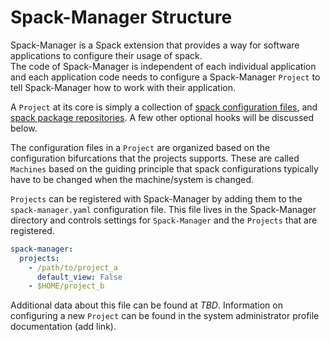 # Spack-Manager Structure

Spack-Manager is a Spack extension that provides a way for software applications
to configure their usage of spack.  
The code of Spack-Manager is independent of each individual application and each
application code needs to configure a Spack-Manager `Project` to tell Spack-Manager how to work
with their application.

A `Project` at its core is simply a collection of [spack configuration files](https://spack.readthedocs.io/en/latest/configuration.html),
and [spack package repositories](https://spack.readthedocs.io/en/latest/repositories.html).
A few other optional hooks will be discussed below.

The configuration files in a `Project` are organized based on the configuration bifurcations that the projects supports.
These are called `Machines` based on the guiding principle that spack configurations typically have to be
changed when the machine/system is changed.

`Projects` can be registered with Spack-Manager by adding them to the `spack-manager.yaml` configuration file.
This file lives in the Spack-Manager directory and controls settings for `Spack-Manager` and the `Projects` that
are registered.

``` yaml
spack-manager:
  projects:
    - /path/to/project_a
      default_view: False
    - $HOME/project_b
```

Additional data about this file can be found at *TBD*.
Information on configuring a new `Project` can be found in the system administrator profile documentation (add link).
